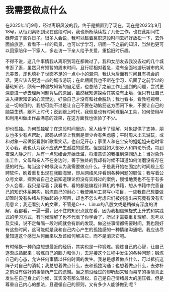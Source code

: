 # 我需要做点什么

在2025年1月9号，经过离职风波的我，终于是搁置到了现在。现在是2025年9月18号，从恒润离职到现在这段时间，我也断断续续找了几份工作，也在此期间忙碌奔波了些许日子。很多人会说，我可以趁着离职这段时间去好好放松一下，去外面旅旅游，看看不一样的风景，也可以学学习，巩固一下之前的知识，当然也更可以回家陪伴一下家人，多走访一下亲人给予关爱，重拾旧时乐趣。

不得不说，这几件事情我从离职到现在都做过了。我和女朋友去我没去过的几个城市逛了逛，虽然只有短暂的周末时间，且行程相对着急，没有全面地游玩城市的风光美景，却也填补了世面不足的一点小小的漏洞，我认为后面有时间且有机会的话，更应该去更远一点的城市游玩；在此期间我也不断在学习，巩固了之前学过的基础知识，颇有一种温故知新的自足感，也总结了之前工作上遇到的问题，尝试更深更进一步去理解问题背后的原因，虽然我知道探索其实没有止境，但只有让自己进入探索知识的心流里边，好像自己才没有和社会脱轨；我也看书，看教程视频，这一切的目的，我想可能不过是让自己不要在动脑筋这方面闲下来，不要让自己的脑袋生锈，跟不上时代；说到跟上时代，我倒是也有时间琢磨AI工具，如何使用AI和利用AI做出作品满意的效果，在这方面我也体验了不少。

却也孤独。为何孤独呢？在这段时间里边，家人给予了理解，对象提供了支持，朋友也多少有点帮助，起码从经济上我倒是很少会有焦虑感；平时周末出去游玩，或和对象一起做饭看剧听歌看笑话，也自足开心；家里人和在宝安的姐姐姐夫也时常关心我，我也认为我不应该产生孤独的感觉。但是就如大部分人和舆论所说，每到夜深人静之时，从有一点思绪会开始泛滥，将潜意识的我推到深渊边上；当对象外出工作，父母和亲人不在身边时，善于独处的我却有时候不知道如何消磨没有存在感的时光。每当这个时候我认为我需要做点什么。于是我开始在固定的时间段上招聘软件，刷着重复出现在我脑海里，却从网络风评看到各种问题的职位；我写着公众号文章，探索者自己之前知道理论但没有实践过的案例，慢慢地我也不在于有多少人会看，我只是写着；我看书，看的都是编程计算机的书籍，想从书籍中完善自己的知识体系架构，锻炼自己的耐心；我使用AI工具写小项目，一些我自己想要做却暂时没有头绪从何做起的小项目，却也不怎么考虑它们被创造出来究竟有没有实用意义；我还看别人的文章，不管是C++、Linux的八股文或是稍微有深度的讲解，我都看，一遍一遍，记不住的知识点就在看，因为我相信螺旋式上升式和实践式的学习方式，有时候理解了也不代表了你学会了，所以才需要重复理解、思考以及实操，说不定每隔一段时间就会有新的发现。做这些事情都需要时间，我也刚好有这些时间，这可能就是我和自己内心产生的孤独感的一种情绪沟通吧，我应该尽量知道这个感觉从何而来以及该如何解决它，而不是消灭它吧。

有时候换一种角度想想最近的经历，其实也是一种锻炼。锻炼自己的心智，让自己逐渐成熟起来；锻炼自己的脑力和体力，去迎接这个过程中发生的各种问题；锻炼自己的心态，允许任何事情以任何时间的发生。我总是想着做点什么，可以抵抗这阵子对自己的消耗；我总想着做点什么，去和孤独沟通；也想着做点什么，去弥补之前没有做好的事情所产生的遗憾。当之前没经过的却听起来轻而易举的事情真正发生在自己身上的时候，其实没有那么轻松，自己是自己情绪最大的施压者。但是尊重自己内心的想法，且遵循自己的原则，又有多少人能够做到呢？